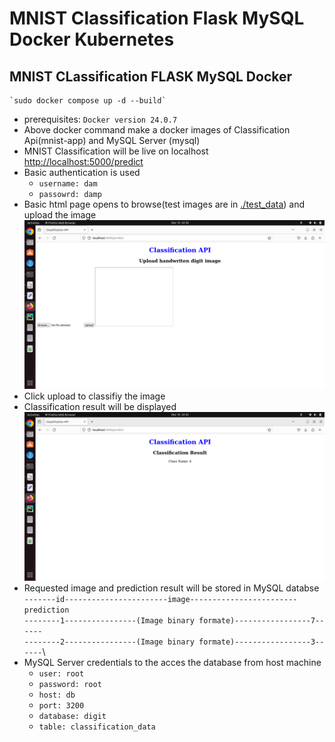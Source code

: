 # MNIST Classification Flask MySQL Docker Kubernetes

## MNIST CLassification FLASK MySQL Docker
    `sudo docker compose up -d --build`
- prerequisites: `Docker version 24.0.7`
- Above docker command make a docker images of Classification Api(mnist-app) and MySQL Server (mysql)
- MNIST Classification will be live on localhost [http://localhost:5000/predict](http://localhost:5000/predict)
- Basic authentication is used 
  - `username: dam`
  - `passowrd: damp`
- Basic html page opens to browse(test images are in [./test_data](./test_data)) and upload the image
![Upload page](https://github.com/shahmustafa/mnist/blob/master/readme_imgs/Screenshot%20from%202023-12-10%2022-30-31.png)
- Click upload to classifiy the image
- Classification result will be displayed
![Result page](https://github.com/shahmustafa/mnist/blob/master/readme_imgs/Screenshot%20from%202023-12-10%2022-45-10.png)
- Requested image and prediction result will be stored in MySQL databse\
`-------id-----------------------image------------------------prediction`\
`--------1----------------(Image binary formate)-----------------7------`\
`--------2----------------(Image binary formate)-----------------3------`\
- MySQL Server credentials to the acces the database from host machine
  - `user: root`
  - `password: root`
  - `host: db`
  - `port: 3200`
  - `database: digit`
  - `table: classification_data`